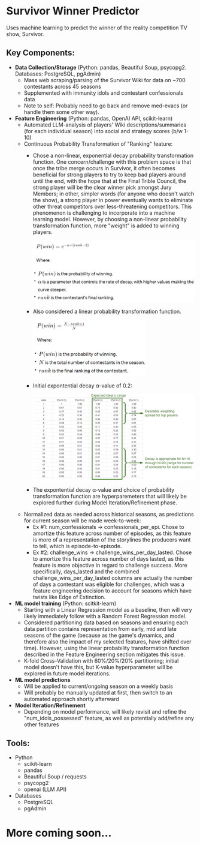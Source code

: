 # Survivor Winner Predictor
Uses machine learning to predict the winner of the reality competition TV show, Survivor.

## Key Components:
- **Data Collection/Storage** (Python: pandas, Beautiful Soup, psycopg2. Databases: PostgreSQL, pgAdmin)
  - Mass web scraping/parsing of the Survivor Wiki for data on ~700 contestants across 45 seasons
  - Supplemented with immunity idols and contestant confessionals data
  - Note to self: Probably need to go back and remove med-evacs (or handle them some other way).
- **Feature Engineering** (Python: pandas, OpenAI API, scikit-learn)
  - Automated LLM-analysis of players' Wiki descriptions/summaries (for each individual season) into social and strategy scores (b/w 1-10)
  - Continuous Probability Transformation of "Ranking" feature:
    - Chose a non-linear, exponential decay probability transformation function. One concern/challenge with this problem space is that once the tribe merge occurs in Survivor, it often becomes beneficial for strong players to try to keep bad players around until the end, with the hope that at the Final Trible Council, the strong player will be the clear winner pick amongst Jury Members; in other, simpler words (for anyone who doesn't watch the show), a strong player in power eventually wants to eliminate other threat competitors over less-threatening competitors. This phenomenon is challenging to incorporate into a machine learning model. However, by choosing a non-linear probability transformation function, more "weight" is added to winning players.
      
      <img src="assets/img/exp-decay-probability-trans-function.png" width="500">
      
    - Also considered a linear probability transformation function.
      
      <img src="assets/img/linear-prob-trans-function.png" width="300">
      
    - Initial expontential decay α-value of 0.2:
      
      <img src="assets/img/exp-decay-alpha.png" width="600">
      
    - The expontential decay α-value and choice of probability transformation function are hyperparemeters that will likely be explored further during Model Iteration/Refinement phase.
  - Normalized data as needed across historical seasons, as predictions for current season will be made week-to-week:
    - Ex #1: num_confessionals -> confessionals_per_epi. Chose to amortize this feature across number of episodes, as this feature is more of a representation of the storylines the producers want to tell, which is episode-to-episode.
    - Ex #2: challenge_wins -> challenge_wins_per_day_lasted. Chose to amortize this feature across number of days lasted, as this feature is more objective in regard to challenge success. More specifically, days_lasted and the combined challenge_wins_per_day_lasted columns are actually the number of days a contestant was eligible for challenges, which was a feature engineering decision to account for seasons which have twists like Edge of Extinction.
- **ML model training** (Python: scitkit-learn)
  - Starting with a Linear Regression model as a baseline, then will very likely immediately follow with a Random Forest Regression model.
  - Considered partitioning data based on seasons and ensuring each data partition contains representation from early, mid and late seasons of the game (because as the game's dynamics, and therefore also the impact of my selected features, have shifted over time). However, using the linear probability transformation function described in the Feature Engineering section mitigates this issue.
  - K-fold Cross-Validation with 60%/20%/20% partitioning; initial model doesn't have this, but K-value hyperparameter will be explored in future model iterations.
- **ML model predictions**
  - Will be applied to current/ongoing season on a weekly basis
  - Will probably be manually updated at first, then switch to an automated approach shortly afterward
- **Model Iteration/Refinement**
  - Depending on model performance, will likely revisit and refine the "num_idols_possessed" feature, as well as potentially add/refine any other features
 
## Tools:
- Python
  - scikit-learn
  - pandas
  - Beautiful Soup / requests
  - psycopg2
  - openai (LLM API)
- Databases
  - PostgreSQL
  - pgAdmin
 
# More coming soon...
